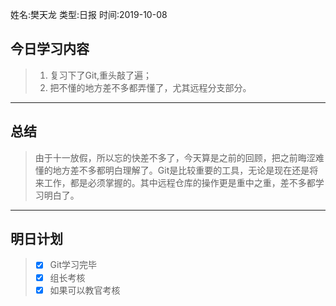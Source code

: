 姓名:樊天龙
类型:日报
时间:2019-10-08

## 今日学习内容 ##
>1. 复习下了Git,重头敲了遍；
>2. 把不懂的地方差不多都弄懂了，尤其远程分支部分。
* * *
## 总结 ##
> 由于十一放假，所以忘的快差不多了，今天算是之前的回顾，把之前晦涩难懂的地方差不多都明白理解了。Git是比较重要的工具，无论是现在还是将来工作，都是必须掌握的。其中远程仓库的操作更是重中之重，差不多都学习明白了。
* * *
## 明日计划 ##
> - [x] Git学习完毕
> - [x] 组长考核
> - [x] 如果可以教官考核
